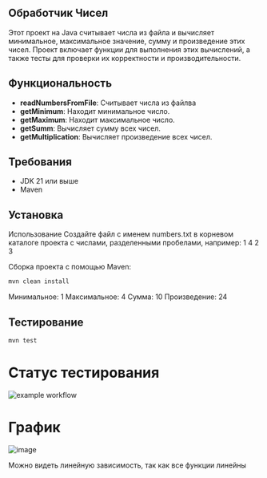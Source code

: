 ## Обработчик Чисел

Этот проект на Java считывает числа из файла и вычисляет минимальное, максимальное значение, сумму и произведение этих чисел. Проект включает функции для выполнения этих вычислений, а также тесты для проверки их корректности и производительности.

## Функциональность

- **readNumbersFromFile**: Считывает числа из файлва
- **getMinimum**: Находит минимальное число.
- **getMaximum**: Находит максимальное число.
- **getSumm**: Вычисляет сумму всех чисел.
- **getMultiplication**: Вычисляет произведение всех чисел.

## Требования

- JDK 21 или выше
- Maven

## Установка

Использование
Создайте файл с именем numbers.txt в корневом каталоге проекта с числами, разделенными пробелами, например:
1 4 2 3

Сборка проекта с помощью Maven:

```bash
mvn clean install
```

Минимальное: 1
Максимальное: 4
Сумма: 10
Произведение: 24
## Тестирование
```bash
mvn test
```
# Статус тестирования
![example workflow](https://github.com/creativedak/tz2/actions/workflows/ci.yml/badge.svg)

# График
![image](https://github.com/creativedak/tz2/assets/167773209/7c2057cb-4bf0-4d21-82c2-8f2bab02d958)

Можно видеть линейную зависимость, так как все функции линейны

